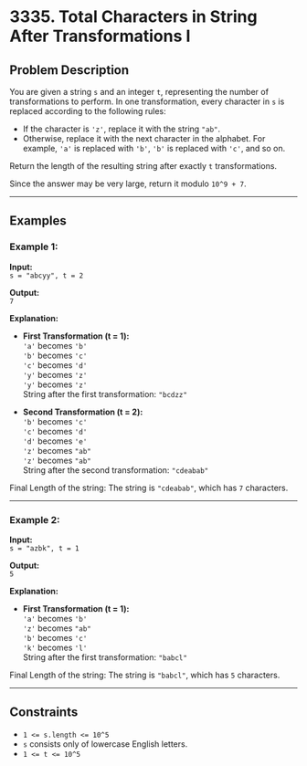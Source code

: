 # 3335. Total Characters in String After Transformations I

## Problem Description

You are given a string `s` and an integer `t`, representing the number of transformations to perform. In one transformation, every character in `s` is replaced according to the following rules:

- If the character is `'z'`, replace it with the string `"ab"`.
- Otherwise, replace it with the next character in the alphabet. For example, `'a'` is replaced with `'b'`, `'b'` is replaced with `'c'`, and so on.

Return the length of the resulting string after exactly `t` transformations.

Since the answer may be very large, return it modulo `10^9 + 7`.

---

## Examples

### Example 1:

**Input:**  
`s = "abcyy", t = 2`

**Output:**  
`7`

**Explanation:**  
- **First Transformation (t = 1):**  
    `'a'` becomes `'b'`  
    `'b'` becomes `'c'`  
    `'c'` becomes `'d'`  
    `'y'` becomes `'z'`  
    `'y'` becomes `'z'`  
    String after the first transformation: `"bcdzz"`

- **Second Transformation (t = 2):**  
    `'b'` becomes `'c'`  
    `'c'` becomes `'d'`  
    `'d'` becomes `'e'`  
    `'z'` becomes `"ab"`  
    `'z'` becomes `"ab"`  
    String after the second transformation: `"cdeabab"`

Final Length of the string: The string is `"cdeabab"`, which has `7` characters.

---

### Example 2:

**Input:**  
`s = "azbk", t = 1`

**Output:**  
`5`

**Explanation:**  
- **First Transformation (t = 1):**  
    `'a'` becomes `'b'`  
    `'z'` becomes `"ab"`  
    `'b'` becomes `'c'`  
    `'k'` becomes `'l'`  
    String after the first transformation: `"babcl"`

Final Length of the string: The string is `"babcl"`, which has `5` characters.

---

## Constraints

- `1 <= s.length <= 10^5`
- `s` consists only of lowercase English letters.
- `1 <= t <= 10^5`